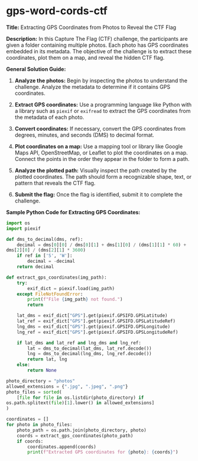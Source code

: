# gps-word-cords-ctf
**Title:** Extracting GPS Coordinates from Photos to Reveal the CTF Flag

**Description:**
In this Capture The Flag (CTF) challenge, the participants are given a 
folder containing multiple photos. Each photo has GPS coordinates embedded 
in its metadata. The objective of the challenge is to extract these 
coordinates, plot them on a map, and reveal the hidden CTF flag.

**General Solution Guide:**

1. **Analyze the photos:** Begin by inspecting the photos to understand 
the challenge. Analyze the metadata to determine if it contains GPS 
coordinates.

2. **Extract GPS coordinates:** Use a programming language like Python 
with a library such as `piexif` or `exifread` to extract the GPS 
coordinates from the metadata of each photo.

3. **Convert coordinates:** If necessary, convert the GPS coordinates from 
degrees, minutes, and seconds (DMS) to decimal format.

4. **Plot coordinates on a map:** Use a mapping tool or library like 
Google Maps API, OpenStreetMap, or Leaflet to plot the coordinates on a 
map. Connect the points in the order they appear in the folder to form a 
path.

5. **Analyze the plotted path:** Visually inspect the path created by the 
plotted coordinates. The path should form a recognizable shape, text, or 
pattern that reveals the CTF flag.

6. **Submit the flag:** Once the flag is identified, submit it to complete 
the challenge.

**Sample Python Code for Extracting GPS Coordinates:**

```python
import os
import piexif

def dms_to_decimal(dms, ref):
    decimal = dms[0][0] / dms[0][1] + dms[1][0] / (dms[1][1] * 60) + 
dms[2][0] / (dms[2][1] * 3600)
    if ref in ['S', 'W']:
        decimal = -decimal
    return decimal

def extract_gps_coordinates(img_path):
    try:
        exif_dict = piexif.load(img_path)
    except FileNotFoundError:
        print(f"File {img_path} not found.")
        return

    lat_dms = exif_dict["GPS"].get(piexif.GPSIFD.GPSLatitude)
    lat_ref = exif_dict["GPS"].get(piexif.GPSIFD.GPSLatitudeRef)
    lng_dms = exif_dict["GPS"].get(piexif.GPSIFD.GPSLongitude)
    lng_ref = exif_dict["GPS"].get(piexif.GPSIFD.GPSLongitudeRef)

    if lat_dms and lat_ref and lng_dms and lng_ref:
        lat = dms_to_decimal(lat_dms, lat_ref.decode())
        lng = dms_to_decimal(lng_dms, lng_ref.decode())
        return lat, lng
    else:
        return None

photo_directory = "photos"
allowed_extensions = {".jpg", ".jpeg", ".png"}
photo_files = sorted(
    [file for file in os.listdir(photo_directory) if 
os.path.splitext(file)[1].lower() in allowed_extensions]
)

coordinates = []
for photo in photo_files:
    photo_path = os.path.join(photo_directory, photo)
    coords = extract_gps_coordinates(photo_path)
    if coords:
        coordinates.append(coords)
        print(f"Extracted GPS coordinates for {photo}: {coords}")

